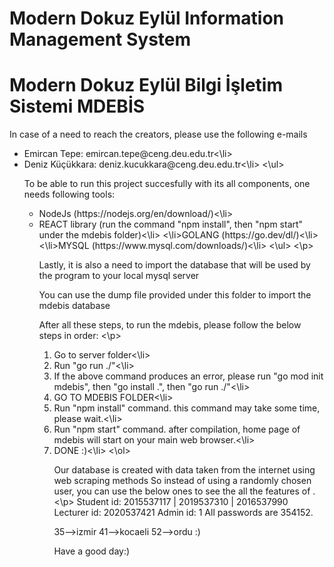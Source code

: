# Modern Dokuz Eylül Information Management System
# Modern Dokuz Eylül Bilgi İşletim Sistemi MDEBİS

In case of a need to reach the creators, please use the following e-mails
<ul>
  <li>Emircan Tepe: emircan.tepe@ceng.deu.edu.tr<\li>
  <li>Deniz Küçükkara: deniz.kucukkara@ceng.deu.edu.tr<\li>
<\ul>
<p>
To be able to run this project succesfully with its all components, one needs following tools:
<ul>
	<li>NodeJs (https://nodejs.org/en/download/)<\li>
	<li>REACT library (run the command "npm install", then "npm start" under the mdebis folder)<\li>
	<\li>GOLANG (https://go.dev/dl/)<\li>
	<\li>MYSQL (https://www.mysql.com/downloads/)<\li>
<\ul>
<\p>
 <p> 
Lastly, it is also a need to import the database that will be used by the program to your local mysql server

You can use the dump file provided under this folder to import the mdebis database 

After all these steps, to run the mdebis, please follow the below steps in order:
<\p>
<ol>
	<li>Go to server folder<\li>
	<li>Run "go run ./"<\li>
	<li>If the above command produces an error, please run "go mod init mdebis", then "go install .", then "go run ./"<\li>
	<li>GO TO MDEBIS FOLDER<\li>
	<li>Run "npm install" command. this command may take some time, please wait.<\li>
	<li>Run "npm start" command. after compilation, home page of mdebis will start on your main web browser.<\li>
	<li>DONE :)<\li>
<\ol>
<p>
Our database is created with data taken from the internet using web scraping methods
So instead of using a randomly chosen user, you can use the below ones to see the all the features of .
<\p>
Student id: 2015537117 | 2019537310 | 2016537990
Lecturer id: 2020537421
Admin id: 1
All passwords are 354152.

35-->izmir
41-->kocaeli
52-->ordu
:) 

Have a good day:)
